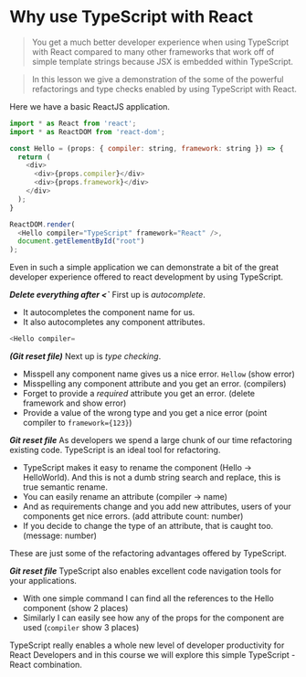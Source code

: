 # Why use TypeScript with React
> You get a much better developer experience when using TypeScript with React compared to many other frameworks that work off of simple template strings because JSX is embedded within TypeScript.

> In this lesson we give a demonstration of the some of the powerful refactorings and type checks enabled by using TypeScript with React.

Here we have a basic ReactJS application.

```js
import * as React from 'react';
import * as ReactDOM from 'react-dom';

const Hello = (props: { compiler: string, framework: string }) => {
  return (
    <div>
      <div>{props.compiler}</div>
      <div>{props.framework}</div>
    </div>
  );
}

ReactDOM.render(
  <Hello compiler="TypeScript" framework="React" />,
  document.getElementById("root")
);
```

Even in such a simple application we can demonstrate a bit of the great developer experience offered to react development by using TypeScript.

***Delete everything after <`***
First up is *autocomplete*.
* It autocompletes the component name for us.
* It also autocompletes any component attributes.
```js
<Hello compiler=
```

***(Git reset file)***
Next up is *type checking*.
* Misspell any component name gives us a nice error. `Hellow` (show error)
* Misspelling any component attribute and you get an error. (compilers)
* Forget to provide a *required* attribute you get an error. (delete framework and show error)
* Provide a value of the wrong type and you get a nice error (point compiler to `framework={123}`)


***Git reset file***
As developers we spend a large chunk of our time refactoring existing code. TypeScript is an ideal tool for refactoring.
* TypeScript makes it easy to rename the component (Hello -> HelloWorld). And this is not a dumb string search and replace, this is true semantic rename.
* You can easily rename an attribute (compiler -> name)
* And as requirements change and you add new attributes, users of your components get nice errors. (add attribute count: number)
* If you decide to change the type of an attribute, that is caught too. (message: number)

These are just some of the refactoring advantages offered by TypeScript.

***Git reset file***
TypeScript also enables excellent code navigation tools for your applications.
* With one simple command I can find all the references to the Hello component (show 2 places)
* Similarly I can easily see how any of the props for the component are used (`compiler` show 3 places)

TypeScript really enables a whole new level of developer productivity for React Developers and in this course we will explore this simple TypeScript - React combination.
